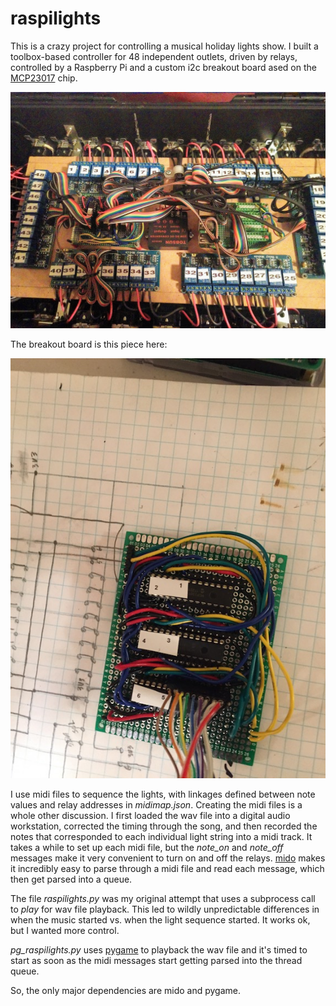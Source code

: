 # raspilights

This is a crazy project for controlling a musical holiday lights show.  I built a toolbox-based controller for 48 independent outlets, driven by relays, controlled by a Raspberry Pi and a custom i2c breakout board ased on the [MCP23017](http://raspi.tv/2013/using-the-mcp23017-port-expander-with-wiringpi2-to-give-you-16-new-gpio-ports-part-3) chip.

![](https://github.com/scooterhanson/raspilights/blob/main/xmaslightboard1.jpg)

The breakout board is this piece here:

![](https://github.com/scooterhanson/raspilights/blob/main/xmaslighti2cboard.jpeg)

I use midi files to sequence the lights, with linkages defined between note values and relay addresses in *midimap.json*.  Creating the midi files is a whole other discussion.  I first loaded the wav file into a digital audio workstation, corrected the timing through the song, and then recorded the notes that corresponded to each individual light string into a midi track.  It takes a while to set up each midi file, but the *note_on* and *note_off* messages make it very convenient to turn on and off the relays. [mido](https://mido.readthedocs.io/en/latest/) makes it incredibly easy to parse through a midi file and read each message, which then get parsed into a queue.

The file *raspilights.py* was my original attempt that uses a subprocess call to *play* for wav file playback.  This led to wildly unpredictable differences in when the music started vs. when the light sequence started.  It works ok, but I wanted more control.

*pg_raspilights.py* uses [pygame](https://www.pygame.org/news) to playback the wav file and it's timed to start as soon as the midi messages start getting parsed into the thread queue.

So, the only major dependencies are mido and pygame.

